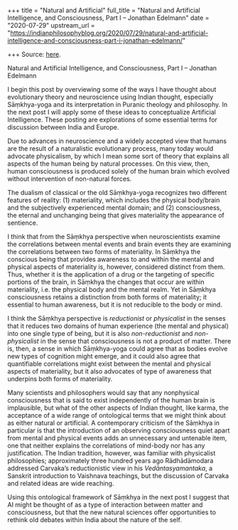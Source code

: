 +++
title = "Natural and Artificial"
full_title = "Natural and Artificial Intelligence, and Consciousness, Part I – Jonathan Edelmann"
date = "2020-07-29"
upstream_url = "https://indianphilosophyblog.org/2020/07/29/natural-and-artificial-intelligence-and-consciousness-part-i-jonathan-edelmann/"

+++
Source: [here](https://indianphilosophyblog.org/2020/07/29/natural-and-artificial-intelligence-and-consciousness-part-i-jonathan-edelmann/).

Natural and Artificial Intelligence, and Consciousness, Part I – Jonathan Edelmann

I begin this post by overviewing some of the ways I have thought about
evolutionary theory and neuroscience using Indian thought, especially
Sāṃkhya-yoga and its interpretation in Puranic theology and philosophy.
In the next post I will apply some of these ideas to conceptualize
Artificial Intelligence. These posting are explorations of some
essential terms for discussion between India and Europe.

Due to advances in neuroscience and a widely accepted view that humans
are the result of a naturalistic evolutionary process, many today would
advocate physicalism, by which I mean some sort of theory that explains
all aspects of the human being by natural processes. On this view, then,
human consciousness is produced solely of the human brain which evolved
without intervention of non-natural forces.

The dualism of classical or the old Sāṃkhya-yoga recognizes two
different features of reality: (1) materiality, which includes the
physical body/brain and the subjectively experienced mental domain; and
(2) consciousness, the eternal and unchanging being that gives
materiality the appearance of sentience.

I think that from the Sāṃkhya perspective when neuroscientists examine
the correlations between mental events and brain events they are
examining the correlations between two forms of materiality. In Sāṃkhya
the conscious being that provides awareness to and within the mental and
physical aspects of materiality is, however, considered distinct from
them. Thus, whether it is the application of a drug or the targeting of
specific portions of the brain, in Sāṃkhya the changes that occur are
within materiality, i.e. the physical body and the mental realm. Yet in
Sāṃkhya consciousness retains a distinction from both forms of
materiality; it essential to human awareness, but it is not reducible to
the body or mind.

I think the Sāṃkhya perspective is *reductionist* or *physicalist* in
the senses that it reduces two domains of human experience (the mental
and physical) into one single type of being, but it is also
*non-reductionist* and *non-physicalist* in the sense that consciousness
is not a product of matter. There is, then, a sense in which
Sāṃkhya-yoga could agree that as bodies evolve new types of cognition
might emerge, and it could also agree that quantifiable correlations
might exist between the mental and physical aspects of materiality, but
it also advocates of type of awareness that underpins both forms of
materiality.

Many scientists and philosophers would say that any nonphysical
consciousness that is said to exist independently of the human brain is
implausible, but what of the other aspects of Indian thought, like
karma, the acceptance of a wide range of ontological terms that we might
think about as either natural or artificial. A contemporary criticism of
the Sāṃkhya in particular is that the introduction of an observing
consciousness quiet apart from mental and physical events adds an
unnecessary and untenable item, one that neither explains the
correlations of mind-body nor has any justification. The Indian
tradition, however, was familiar with physicalist philosophies;
approximately three hundred years ago Rādhādāmodara addressed Carvaka’s
reductionistic view in his *Vedāntasyamantaka*, a Sanskrit introduction
to Vaishnava teachings, but the discussion of Carvaka and related ideas
are wide reaching.

Using this ontological framework of Sāṃkhya in the next post I suggest
that AI might be thought of as a type of interaction between matter and
consciousness, but that the new natural sciences offer opportunities to
rethink old debates within India about the nature of the self.
